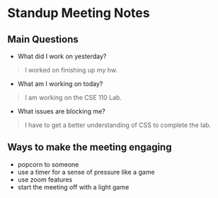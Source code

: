 # Standup Meeting Notes  

## Main Questions  

- What did I work on yesterday?
> I worked on finishing up my hw.
- What am I working on today?
> I am working on the CSE 110 Lab.
- What issues are blocking me?
> I have to get a better understanding of CSS to complete the lab.
  
## Ways to make the meeting engaging

- popcorn to someone
- use a timer for a sense of pressure like a game
- use zoom features 
- start the meeting off with a light game


